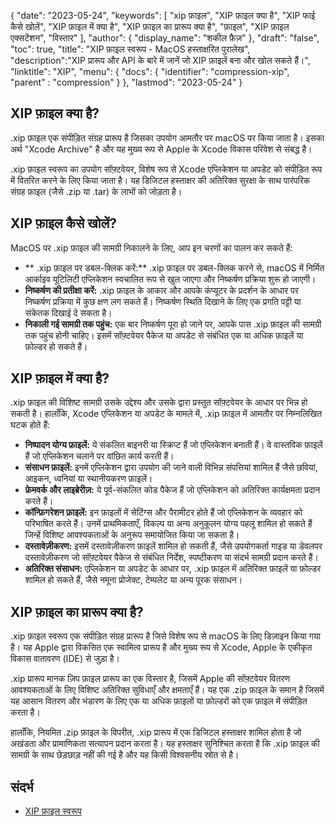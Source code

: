 {
"date": "2023-05-24",
  "keywords": [
"xip फ़ाइल",
"XIP फ़ाइल क्या है",
"XIP फाई कैसे खोलें",
"XIP फ़ाइल में क्या है",
"XIP फ़ाइल का प्रारूप क्या है",
"फ़ाइल",
"XIP फ़ाइल एक्सटेंशन",
"विस्तार"
],
  "author": {
"display_name": "शकील फ़ैज़"
},
"draft": "false",
"toc": true,
"title": "XIP फ़ाइल स्वरूप - MacOS हस्ताक्षरित पुरालेख",
  "description":"XIP प्रारूप और API के बारे में जानें जो XIP फ़ाइलें बना और खोल सकते हैं।",
"linktitle": "XIP",
  "menu": {
    "docs": {
      "identifier": "compression-xip",
"parent" : "compression"
}
},
"lastmod": "2023-05-24"
}

## XIP फ़ाइल क्या है?

.xip फ़ाइल एक संपीड़ित संग्रह प्रारूप है जिसका उपयोग आमतौर पर macOS पर किया जाता है। इसका अर्थ "Xcode Archive" है और यह मुख्य रूप से Apple के Xcode विकास परिवेश से संबद्ध है।

.xip फ़ाइल स्वरूप का उपयोग सॉफ़्टवेयर, विशेष रूप से Xcode एप्लिकेशन या अपडेट को संपीड़ित रूप में वितरित करने के लिए किया जाता है। यह डिजिटल हस्ताक्षर की अतिरिक्त सुरक्षा के साथ पारंपरिक संग्रह फ़ाइल (जैसे .zip या .tar) के लाभों को जोड़ता है।

## XIP फ़ाइल कैसे खोलें?

MacOS पर .xip फ़ाइल की सामग्री निकालने के लिए, आप इन चरणों का पालन कर सकते हैं:

- ** .xip फ़ाइल पर डबल-क्लिक करें:** .xip फ़ाइल पर डबल-क्लिक करने से, macOS में निर्मित आर्काइव यूटिलिटी एप्लिकेशन स्वचालित रूप से खुल जाएगा और निष्कर्षण प्रक्रिया शुरू हो जाएगी।
- **निष्कर्षण की प्रतीक्षा करें:** .xip फ़ाइल के आकार और आपके कंप्यूटर के प्रदर्शन के आधार पर निष्कर्षण प्रक्रिया में कुछ क्षण लग सकते हैं। निष्कर्षण स्थिति दिखाने के लिए एक प्रगति पट्टी या संकेतक दिखाई दे सकता है।
- **निकाली गई सामग्री तक पहुंच:** एक बार निष्कर्षण पूरा हो जाने पर, आपके पास .xip फ़ाइल की सामग्री तक पहुंच होनी चाहिए। इसमें सॉफ़्टवेयर पैकेज या अपडेट से संबंधित एक या अधिक फ़ाइलें या फ़ोल्डर हो सकते हैं।

## XIP फ़ाइल में क्या है?

.xip फ़ाइल की विशिष्ट सामग्री उसके उद्देश्य और उसके द्वारा प्रस्तुत सॉफ़्टवेयर के आधार पर भिन्न हो सकती है। हालाँकि, Xcode एप्लिकेशन या अपडेट के मामले में, .xip फ़ाइल में आमतौर पर निम्नलिखित घटक होते हैं:

- **निष्पादन योग्य फ़ाइलें:** ये संकलित बाइनरी या स्क्रिप्ट हैं जो एप्लिकेशन बनाती हैं। वे वास्तविक फ़ाइलें हैं जो एप्लिकेशन चलाने पर वांछित कार्य करती हैं।
- **संसाधन फ़ाइलें:** इनमें एप्लिकेशन द्वारा उपयोग की जाने वाली विभिन्न संपत्तियां शामिल हैं जैसे छवियां, आइकन, ध्वनियां या स्थानीयकरण फ़ाइलें।
- **फ्रेमवर्क और लाइब्रेरीज़:** ये पूर्व-संकलित कोड पैकेज हैं जो एप्लिकेशन को अतिरिक्त कार्यक्षमता प्रदान करते हैं।
- **कॉन्फ़िगरेशन फ़ाइलें:** इन फ़ाइलों में सेटिंग्स और पैरामीटर होते हैं जो एप्लिकेशन के व्यवहार को परिभाषित करते हैं। उनमें प्राथमिकताएँ, विकल्प या अन्य अनुकूलन योग्य पहलू शामिल हो सकते हैं जिन्हें विशिष्ट आवश्यकताओं के अनुरूप समायोजित किया जा सकता है।
- **दस्तावेज़ीकरण:** इसमें दस्तावेज़ीकरण फ़ाइलें शामिल हो सकती हैं, जैसे उपयोगकर्ता गाइड या डेवलपर दस्तावेज़ीकरण जो सॉफ़्टवेयर पैकेज से संबंधित निर्देश, स्पष्टीकरण या संदर्भ सामग्री प्रदान करते हैं।
- **अतिरिक्त संसाधन:** एप्लिकेशन या अपडेट के आधार पर, .xip फ़ाइल में अतिरिक्त फ़ाइलें या फ़ोल्डर शामिल हो सकते हैं, जैसे नमूना प्रोजेक्ट, टेम्पलेट या अन्य पूरक संसाधन।

## XIP फ़ाइल का प्रारूप क्या है?

.xip फ़ाइल स्वरूप एक संपीड़ित संग्रह प्रारूप है जिसे विशेष रूप से macOS के लिए डिज़ाइन किया गया है। यह Apple द्वारा विकसित एक स्वामित्व प्रारूप है और मुख्य रूप से Xcode, Apple के एकीकृत विकास वातावरण (IDE) से जुड़ा है।

.xip प्रारूप मानक ज़िप फ़ाइल प्रारूप का एक विस्तार है, जिसमें Apple की सॉफ़्टवेयर वितरण आवश्यकताओं के लिए विशिष्ट अतिरिक्त सुविधाएँ और क्षमताएँ हैं। यह एक .zip फ़ाइल के समान है जिसमें यह आसान वितरण और भंडारण के लिए एक या अधिक फ़ाइलों या फ़ोल्डरों को एक फ़ाइल में संपीड़ित करता है।

हालाँकि, नियमित .zip फ़ाइल के विपरीत, .xip प्रारूप में एक डिजिटल हस्ताक्षर शामिल होता है जो अखंडता और प्रामाणिकता सत्यापन प्रदान करता है। यह हस्ताक्षर सुनिश्चित करता है कि .xip फ़ाइल की सामग्री के साथ छेड़छाड़ नहीं की गई है और यह किसी विश्वसनीय स्रोत से है।

## संदर्भ
* [XIP फ़ाइल स्वरूप](https://en.wikipedia.org/wiki/.XIP)

